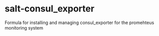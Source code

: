 # salt-consul_exporter
Formula for installing and managing consul_exporter for the promehteus monitoring system
